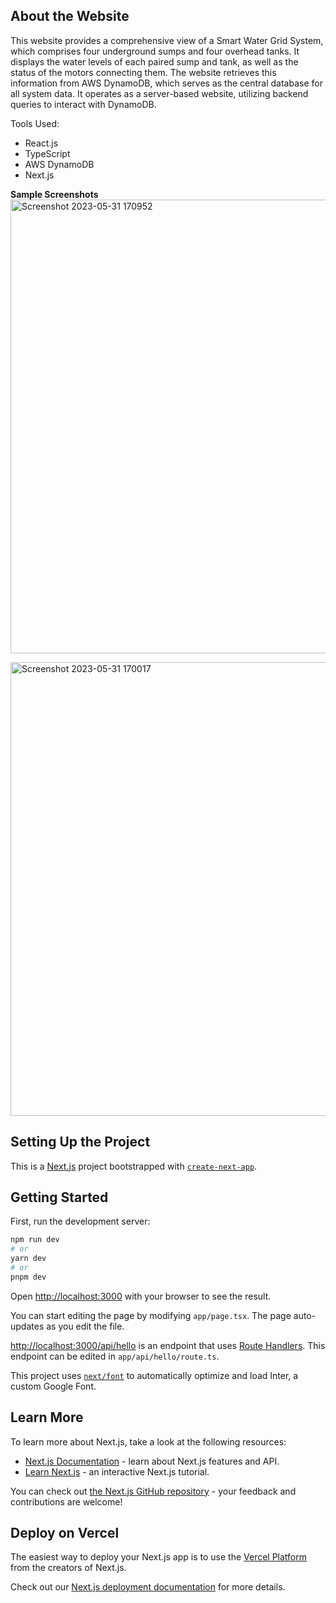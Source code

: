 ## About the Website
This website provides a comprehensive view of a Smart Water Grid System, which comprises four underground sumps and four overhead tanks. It displays the water levels of each paired sump and tank, as well as the status of the motors connecting them. The website retrieves this information from AWS DynamoDB, which serves as the central database for all system data. It operates as a server-based website, utilizing backend queries to interact with DynamoDB.

Tools Used:
* React.js
* TypeScript
* AWS DynamoDB
* Next.js

**Sample Screenshots**
<img width="726" alt="Screenshot 2023-05-31 170952" src="https://github.com/mava123-0/rejuven-aqua-website/assets/83857943/7d382740-2db2-4559-ba84-e58481599766">

<img width="726" alt="Screenshot 2023-05-31 170017" src="https://github.com/mava123-0/rejuven-aqua-website/assets/83857943/2bf22cff-1140-48b9-b0cb-5b3cd8d72007">



## Setting Up the Project

This is a [Next.js](https://nextjs.org/) project bootstrapped with [`create-next-app`](https://github.com/vercel/next.js/tree/canary/packages/create-next-app).

## Getting Started

First, run the development server:

```bash
npm run dev
# or
yarn dev
# or
pnpm dev
```

Open [http://localhost:3000](http://localhost:3000) with your browser to see the result.

You can start editing the page by modifying `app/page.tsx`. The page auto-updates as you edit the file.

[http://localhost:3000/api/hello](http://localhost:3000/api/hello) is an endpoint that uses [Route Handlers](https://beta.nextjs.org/docs/routing/route-handlers). This endpoint can be edited in `app/api/hello/route.ts`.

This project uses [`next/font`](https://nextjs.org/docs/basic-features/font-optimization) to automatically optimize and load Inter, a custom Google Font.

## Learn More

To learn more about Next.js, take a look at the following resources:

- [Next.js Documentation](https://nextjs.org/docs) - learn about Next.js features and API.
- [Learn Next.js](https://nextjs.org/learn) - an interactive Next.js tutorial.

You can check out [the Next.js GitHub repository](https://github.com/vercel/next.js/) - your feedback and contributions are welcome!

## Deploy on Vercel

The easiest way to deploy your Next.js app is to use the [Vercel Platform](https://vercel.com/new?utm_medium=default-template&filter=next.js&utm_source=create-next-app&utm_campaign=create-next-app-readme) from the creators of Next.js.

Check out our [Next.js deployment documentation](https://nextjs.org/docs/deployment) for more details.

